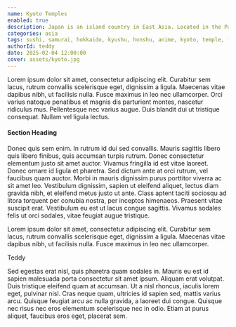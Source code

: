 ```yaml
---
name: Kyoto Temples
enabled: true
description: Japan is an island country in East Asia. Located in the Pacific Ocean off the northeast coast of the Asian mainland, it is bordered on the west by the Sea of Japan and extends from the Sea of Okhotsk in the north to the East China Sea in the south.
categories: asia
tags: sushi, samurai, hokkaido, kyushu, honshu, anime, kyoto, temple, fuji, onsen, kanji
authorId: teddy
date: 2025-02-04 12:00:00
cover: assets/kyoto.jpg
---
```


Lorem ipsum dolor sit amet, consectetur adipiscing elit. Curabitur sem lacus, rutrum convallis scelerisque eget, dignissim a ligula. Maecenas vitae dapibus nibh, ut facilisis nulla. Fusce maximus in leo nec ullamcorper. Orci varius natoque penatibus et magnis dis parturient montes, nascetur ridiculus mus. Pellentesque nec varius augue. Duis blandit dui ut tristique consequat. Nullam vel ligula lectus.

<h4 class="mt-4 mb-4">Section Heading</h4>

Donec quis sem enim. In rutrum id dui sed convallis. Mauris sagittis libero quis libero finibus, quis accumsan turpis rutrum. Donec consectetur elementum justo sit amet auctor. Vivamus fringilla id est vitae laoreet. Donec ornare id ligula et pharetra. Sed dictum ante at orci rutrum, vel faucibus quam auctor. Morbi in mauris dignissim purus porttitor viverra ac sit amet leo. Vestibulum dignissim, sapien ut eleifend aliquet, lectus diam gravida nibh, et eleifend metus justo ut ante. Class aptent taciti sociosqu ad litora torquent per conubia nostra, per inceptos himenaeos. Praesent vitae suscipit erat. Vestibulum eu est ut lacus congue sagittis. Vivamus sodales felis ut orci sodales, vitae feugiat augue tristique.

<div class="quote mt-4 mb-4">
    <i class="fas fa-quote-left"></i>
	<div>
	    <p>Lorem ipsum dolor sit amet, consectetur adipiscing elit. Curabitur sem lacus, rutrum convallis scelerisque eget, dignissim a ligula. Maecenas vitae dapibus nibh, ut facilisis nulla. Fusce maximus in leo nec ullamcorper.</p>
        <span class="quote-by">Teddy</span>
	</div>
</div>

Sed egestas erat nisl, quis pharetra quam sodales in. Mauris eu est id sapien malesuada porta consectetur sit amet ipsum. Aliquam erat volutpat. Duis tristique eleifend quam at accumsan. Ut a nisl rhoncus, iaculis lorem eget, pulvinar nisl. Cras neque quam, ultricies id sapien sed, mattis varius arcu. Quisque feugiat arcu ac nulla gravida, a laoreet dui congue. Quisque nec risus nec eros elementum scelerisque nec in odio. Etiam at purus aliquet, faucibus eros eget, placerat sem.
